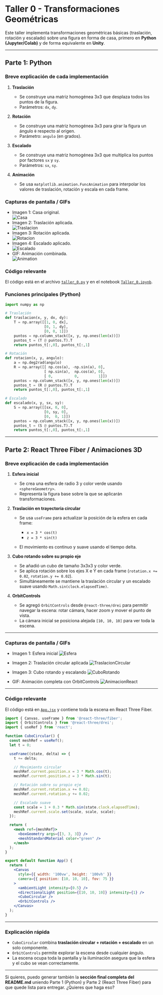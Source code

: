 # Taller 0 - Transformaciones Geométricas

Este taller implementa transformaciones geométricas básicas (traslación, rotación y escalado) sobre una figura en forma de casa, primero en **Python (Jupyter/Colab)** y de forma equivalente en **Unity**.

---

## Parte 1: Python

### Breve explicación de cada implementación
1. **Traslación**  
   - Se construye una matriz homogénea 3x3 que desplaza todos los puntos de la figura.  
   - Parámetros: `dx`, `dy`.  

2. **Rotación**  
   - Se construye una matriz homogénea 3x3 para girar la figura un ángulo `θ` respecto al origen.  
   - Parámetro: `angulo` (en grados).  

3. **Escalado**  
   - Se construye una matriz homogénea 3x3 que multiplica los puntos por factores `sx` y `sy`.  
   - Parámetros: `sx`, `sy`.  

4. **Animación**  
   - Se usa `matplotlib.animation.FuncAnimation` para interpolar los valores de traslación, rotación y escala en cada frame.  

### Capturas de pantalla / GIFs 
- Imagen 1: Casa original.  <br>
![Casa](python/Casa.png)<br>
- Imagen 2: Traslación aplicada.  <br>
![Traslacion](python/Traslacion.png)<br>
- Imagen 3: Rotación aplicada.  <br>
![Rotacion](python/Rotacion.png)<br>
- Imagen 4: Escalado aplicado. <br>
![Escalado](python/Escalado.png)<br>
- GIF: Animación combinada.  <br>
![Animation](python/Animation.gif)<br>


### Código relevante
El código está en el archivo [`taller_0.py`](python/taller_0.py) y en el notebook [`Taller_0.ipynb`](python/Taller_0.ipynb).  

### Funciones principales (Python)
```python
import numpy as np

# Traslación
def traslacion(x, y, dx, dy):
    T = np.array([[1, 0, dx],
                  [0, 1, dy],
                  [0, 0, 1]])
    puntos = np.column_stack([x, y, np.ones(len(x))])
    puntos_t = (T @ puntos.T).T
    return puntos_t[:,0], puntos_t[:,1]

# Rotación
def rotacion(x, y, angulo):
    a = np.deg2rad(angulo)
    R = np.array([[ np.cos(a), -np.sin(a), 0],
                  [ np.sin(a),  np.cos(a), 0],
                  [ 0,          0,         1]])
    puntos = np.column_stack([x, y, np.ones(len(x))])
    puntos_t = (R @ puntos.T).T
    return puntos_t[:,0], puntos_t[:,1]

# Escalado
def escalado(x, y, sx, sy):
    S = np.array([[sx, 0, 0],
                  [0, sy, 0],
                  [0,  0, 1]])
    puntos = np.column_stack([x, y, np.ones(len(x))])
    puntos_t = (S @ puntos.T).T
    return puntos_t[:,0], puntos_t[:,1]
```

---

## Parte 2: React Three Fiber / Animaciones 3D

### Breve explicación de cada implementación

1. **Esfera inicial**

   * Se crea una esfera de radio 3 y color verde usando `<sphereGeometry>`.
   * Representa la figura base sobre la que se aplicarán transformaciones.

2. **Traslación en trayectoria circular**

   * Se usa `useFrame` para actualizar la posición de la esfera en cada frame:

     * `x = 3 * cos(t)`
     * `z = 3 * sin(t)`
   * El movimiento es continuo y suave usando el tiempo delta.

3. **Cubo rotando sobre su propio eje**

   * Se añadió un cubo de tamaño 3x3x3 y color verde.
   * Se aplica rotación sobre los ejes X e Y en cada frame (`rotation.x += 0.02`, `rotation.y += 0.02`).
   * Simultáneamente se mantiene la traslación circular y un escalado suave usando `Math.sin(clock.elapsedTime)`.

4. **OrbitControls**

   * Se agregó `OrbitControls` desde `@react-three/drei` para permitir navegar la escena: rotar cámara, hacer zoom y mover el punto de vista.
   * La cámara inicial se posiciona alejada `[10, 10, 10]` para ver toda la escena.

---

### Capturas de pantalla / GIFs

- Imagen 1: Esfera inicial
  ![Esfera](threejs/Esfera.png)

- Imagen 2: Traslación circular aplicada
  ![TraslacionCircular](threejs/TraslacionCircular.png)

- Imagen 3: Cubo rotando y escalando
  ![CuboRotando](threejs/CuboRotando.png)

- GIF: Animación completa con OrbitControls
  ![AnimacionReact](threejs/AnimacionReact.gif)

---

### Código relevante

El código está en [`App.jsx`](react/App.jsx) y contiene toda la escena en React Three Fiber.

```jsx
import { Canvas, useFrame } from '@react-three/fiber';
import { OrbitControls } from '@react-three/drei';
import { useRef } from 'react';

function CuboCircular() {
  const meshRef = useRef();
  let t = 0;

  useFrame((state, delta) => {
    t += delta;

    // Movimiento circular
    meshRef.current.position.x = 3 * Math.cos(t);
    meshRef.current.position.z = 3 * Math.sin(t);

    // Rotación sobre su propio eje
    meshRef.current.rotation.x += 0.02;
    meshRef.current.rotation.y += 0.02;

    // Escalado suave
    const scale = 1 + 0.3 * Math.sin(state.clock.elapsedTime);
    meshRef.current.scale.set(scale, scale, scale);
  });

  return (
    <mesh ref={meshRef}>
      <boxGeometry args={[3, 3, 3]} />
      <meshStandardMaterial color="green" />
    </mesh>
  );
}

export default function App() {
  return (
    <Canvas
      style={{ width: '100vw', height: '100vh' }}
      camera={{ position: [10, 10, 10], fov: 75 }}
    >
      <ambientLight intensity={0.5} />
      <directionalLight position={[10, 10, 10]} intensity={1} />
      <CuboCircular />
      <OrbitControls />
    </Canvas>
  );
}
```

---

### Explicación rápida

* `CuboCircular` combina **traslación circular + rotación + escalado** en un solo componente.
* `OrbitControls` permite explorar la escena desde cualquier ángulo.
* La escena ocupa toda la pantalla y la iluminación asegura que la esfera y el cubo se vean correctamente.

---

Si quieres, puedo generar también la **sección final completa del README.md** uniendo Parte 1 (Python) y Parte 2 (React Three Fiber) para que quede lista para entregar. ¿Quieres que haga eso?
